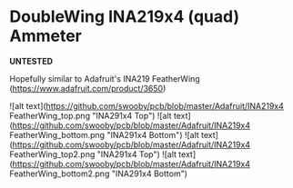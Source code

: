 # DoubleWing INA219x4 (quad) Ammeter

**UNTESTED**

Hopefully similar to Adafruit's INA219 FeatherWing (https://www.adafruit.com/product/3650)

![alt text](https://github.com/swooby/pcb/blob/master/Adafruit/INA219x4 FeatherWing_top.png "INA291x4 Top")
![alt text](https://github.com/swooby/pcb/blob/master/Adafruit/INA219x4 FeatherWing_bottom.png "INA291x4 Bottom")
![alt text](https://github.com/swooby/pcb/blob/master/Adafruit/INA219x4 FeatherWing_top2.png "INA291x4 Top")
![alt text](https://github.com/swooby/pcb/blob/master/Adafruit/INA219x4 FeatherWing_bottom2.png "INA291x4 Bottom")
